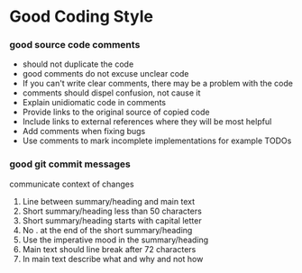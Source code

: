 # Good Coding Style

### good source code comments
- should not duplicate the code
- good comments do not excuse unclear code
- If you can't write clear comments, there may be a problem with the code
- comments should dispel confusion, not cause it
- Explain unidiomatic code in comments
- Provide links to the original source of copied code
- Include links to external references where they will be most helpful
- Add comments when fixing bugs
- Use comments to mark incomplete implementations for example TODOs



### good git commit messages
communicate context of changes

1. Line between summary/heading and main text
2. Short summary/heading less than 50 characters
3. Short summary/heading starts with capital letter
4. No . at the end of the short summary/heading
5. Use the imperative mood in the summary/heading
6. Main text should line break after 72 characters
7. In main text describe what and why and not how


